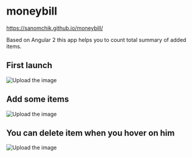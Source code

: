 # moneybill
https://sanomchik.github.io/moneybill/

Based on Angular 2 this app helps you to count total summary of added items.


## First launch

![Upload the image](http://i.imgur.com/zsbnd4C.png)

## Add some items

![Upload the image](http://i.imgur.com/Drnq3ja.png)

## You can delete item when you hover on him

![Upload the image](http://i.imgur.com/qSRurGD.png)
